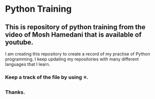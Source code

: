 # Python Training  

## This is repository of python training from the video of **Mosh Hamedani** that is available of youtube.

I am creating this repository to create a record of my practise of Python programming.
I keep updating my repositories with many different languages that I learn.




### Keep a track of the file by using ⭐.

### Thanks.
